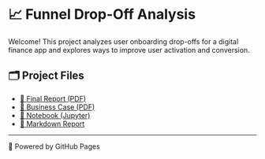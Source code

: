 # 📈 Funnel Drop-Off Analysis

Welcome! This project analyzes user onboarding drop-offs for a digital finance app and explores ways to improve user activation and conversion.

## 🗂️ Project Files

- [📄 Final Report (PDF)](Final%20Report_%20Customer%20Funnel%20Drop-Off%20Analysis%20for%20a%20Digital%20Finance%20App.pdf)
- [📄 Business Case (PDF)](%F0%9F%A7%A0%20Business%20Case_%20Funnel%20Drop-Off%20Analysis.pdf)
- [📘 Notebook (Jupyter)](Funnel%20data.ipynb)
- [📑 Markdown Report](funnel_analysis_report.md)

---

🚀 Powered by GitHub Pages
